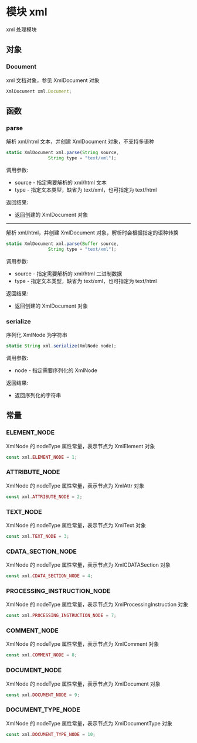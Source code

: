 # 模块 xml
xml 处理模块

## 对象
        
### Document
xml 文档对象，参见 XmlDocument 对象
```JavaScript
XmlDocument xml.Document;
```

## 函数
        
### parse
解析 xml/html 文本，并创建 XmlDocument 对象，不支持多语种
```JavaScript
static XmlDocument xml.parse(String source,
                String type = "text/xml");
```

调用参数:
* source - 指定需要解析的 xml/html 文本
* type - 指定文本类型，缺省为 text/xml，也可指定为 text/html

返回结果:
* 返回创建的 XmlDocument 对象

--------------------------
解析 xml/html，并创建 XmlDocument 对象，解析时会根据指定的语种转换
```JavaScript
static XmlDocument xml.parse(Buffer source,
                String type = "text/xml");
```

调用参数:
* source - 指定需要解析的 xml/html 二进制数据
* type - 指定文本类型，缺省为 text/xml，也可指定为 text/html

返回结果:
* 返回创建的 XmlDocument 对象

### serialize
序列化 XmlNode 为字符串
```JavaScript
static String xml.serialize(XmlNode node);
```

调用参数:
* node - 指定需要序列化的 XmlNode

返回结果:
* 返回序列化的字符串

## 常量
        
### ELEMENT_NODE
XmlNode 的 nodeType 属性常量，表示节点为 XmlElement 对象
```JavaScript
const xml.ELEMENT_NODE = 1;
```

### ATTRIBUTE_NODE
XmlNode 的 nodeType 属性常量，表示节点为 XmlAttr 对象
```JavaScript
const xml.ATTRIBUTE_NODE = 2;
```

### TEXT_NODE
XmlNode 的 nodeType 属性常量，表示节点为 XmlText 对象
```JavaScript
const xml.TEXT_NODE = 3;
```

### CDATA_SECTION_NODE
XmlNode 的 nodeType 属性常量，表示节点为 XmlCDATASection 对象
```JavaScript
const xml.CDATA_SECTION_NODE = 4;
```

### PROCESSING_INSTRUCTION_NODE
XmlNode 的 nodeType 属性常量，表示节点为 XmlProcessingInstruction 对象
```JavaScript
const xml.PROCESSING_INSTRUCTION_NODE = 7;
```

### COMMENT_NODE
XmlNode 的 nodeType 属性常量，表示节点为 XmlComment 对象
```JavaScript
const xml.COMMENT_NODE = 8;
```

### DOCUMENT_NODE
XmlNode 的 nodeType 属性常量，表示节点为 XmlDocument 对象
```JavaScript
const xml.DOCUMENT_NODE = 9;
```

### DOCUMENT_TYPE_NODE
XmlNode 的 nodeType 属性常量，表示节点为 XmlDocumentType 对象
```JavaScript
const xml.DOCUMENT_TYPE_NODE = 10;
```

